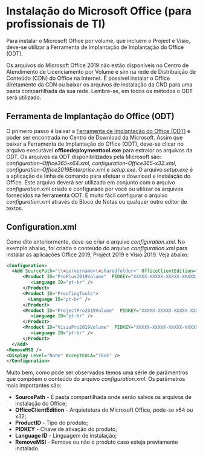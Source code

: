 # Instalação do Microsoft Office (para profissionais de TI)

Para instalar o Microsoft Office por volume, que incluem o Project e Visio, deve-se utilizar a Ferramenta de Implantação de Implantação do Office (ODT).

Os arquivos do Microsoft Office 2019 não estão disponíveis no Centro de Atendimento de Licenciamento por Volume e sim na rede de Distribuição de Conteúdo (CDN) do Office na Internet. É possível instalar o Office diretamente da CDN ou baixar os arquivos de instalação da CND para uma pasta compartilhada da sua rede. Lembre-se, em todos os métodos o ODT será utilizado.

## Ferramenta de Implantação do Office (ODT)

O primeiro passo é baixar a [Ferramenta de Implantação do Office (ODT)](https://www.microsoft.com/en-us/download/details.aspx?id=49117) e poder ser encontrada no Centro de Download da Microsoft.
Assim que baixar a Ferramenta de Implantação do Office (ODT), deve-se clicar no arquivo executável **officedeploymenttool.exe** para extraior os arquivos da ODT. Os arquivos da ODT disponibilizados pela Microsoft são: *configuration-Office365-x64.xml*, *configuration-Office365-x32.xml*, *configuration-Office2019Enterprise.xml* e *setup.exe*.
O arquivo *setup.exe* é a aplicação de linha de comando para efetuar o download e instalação do Office. Este arquivo deverá ser utilizado em conjunto com o arquivo *configuration.xml* criado e configurado por você ou utilizar os arquivos fornecidos na ferramenta ODT. É muito fácil configurar o arquivo *configuration.xml* através do Bloco de Notas ou qualquer outro editor de textos.

## Configuration.xml
Como dito anteriormente, deve-se criar o arquivo *configuration.xml*. No exemplo abaixo, foi criado o conteúdo do arquivo *configuration.xml* para instalar as aplicações Office 2019, Project 2019 e Visio 2019. Veja abaixo:

```XML
<Configuration>
  <Add SourcePath="\\<servername>\<sharedfolder>" OfficeClientEdition="64" Channel="PerpetualVL2019">
      <Product ID="ProPlus2019Volume"  PIDKEY="XXXXX-XXXXX-XXXXX-XXXXX-XXXXX" >
         <Language ID="pt-br" />
      </Product>
      <Product ID="ProofingTools">
        <Language ID="pt-br" />
      </Product>
      <Product ID="ProjectPro2019Volume"  PIDKEY="XXXXX-XXXXX-XXXXX-XXXXX-XXXXX" >
         <Language ID="pt-br" />
      </Product>
      <Product ID="VisioPro2019Volume"  PIDKEY="XXXXX-XXXXX-XXXXX-XXXXX-XXXXX" >
         <Language ID="pt-br" />
      </Product>
  </Add>
<RemoveMSI />
<Display Level="None" AcceptEULA="TRUE" />  
</Configuration>
```

Muito bem, como pode ser observados temos uma série de parâmentros que compõem o conteúdo do arquivo *configuration.xml*. Os parâmetros mais importantes são:

- **SourcePath** - É pasta compartilhada onde serão salvos os arquivos de instalação do Office;
- **OfficeClientEdition** - Arquietetura do Microsoft Office, pode-se x64 ou x32;
- **ProductID** - Tipo do produto;
- **PIDKEY** - Chave de ativação do produto;
- **Language ID** - Linguagem de instalação;
- **RemoveMSI** - Remove ou não o produto caso esteja previamente instalado

